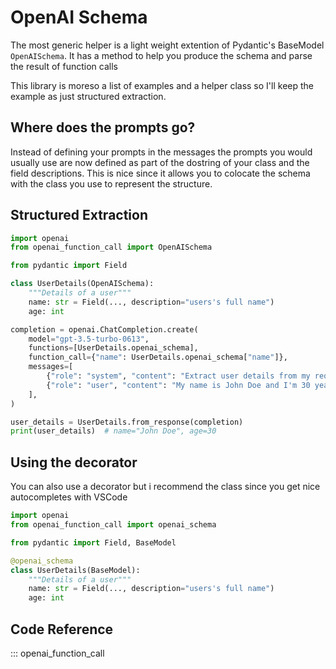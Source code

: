 # OpenAI Schema

The most generic helper is a light weight extention of Pydantic's BaseModel `OpenAISchema`.
It has a method to help you produce the schema and parse the result of function calls

This library is moreso a list of examples and a helper class so I'll keep the example as just structured extraction.

## Where does the prompts go?

Instead of defining your prompts in the messages the prompts you would usually use are now defined as part of the dostring of your class and the field descriptions. This is nice since it allows you to colocate the schema with the class you use to represent the structure.

## Structured Extraction

```python
import openai
from openai_function_call import OpenAISchema

from pydantic import Field

class UserDetails(OpenAISchema):
    """Details of a user"""
    name: str = Field(..., description="users's full name")
    age: int

completion = openai.ChatCompletion.create(
    model="gpt-3.5-turbo-0613",
    functions=[UserDetails.openai_schema],
    function_call={"name": UserDetails.openai_schema["name"]},
    messages=[
        {"role": "system", "content": "Extract user details from my requests"},
        {"role": "user", "content": "My name is John Doe and I'm 30 years old."},
    ],
)

user_details = UserDetails.from_response(completion)
print(user_details)  # name="John Doe", age=30
```

## Using the decorator

You can also use a decorator but i recommend the class since you get nice autocompletes with VSCode

```python
import openai
from openai_function_call import openai_schema

from pydantic import Field, BaseModel

@openai_schema
class UserDetails(BaseModel):
    """Details of a user"""
    name: str = Field(..., description="users's full name")
    age: int
```

## Code Reference

::: openai_function_call
